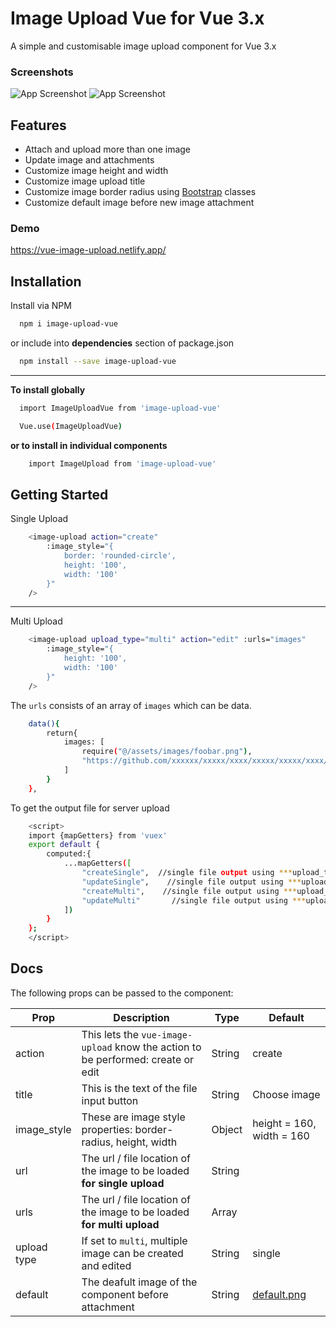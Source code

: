 # Image Upload Vue for Vue 3.x

A simple and customisable image upload component for Vue 3.x

### Screenshots

![App Screenshot](https://github.com/azeemade/vue-image-upload/blob/main/src/assets/single%20create.png?raw=true)
![App Screenshot](https://github.com/azeemade/vue-image-upload/blob/main/src/assets/multi%20edit.png?raw=true)

## Features

- Attach and upload more than one image
- Update image and attachments
- Customize image height and width
- Customize image upload title
- Customize image border radius using [Bootstrap](https://getbootstrap.com) classes
- Customize default image before new image attachment

### Demo

https://vue-image-upload.netlify.app/

## Installation

Install via NPM

```bash
  npm i image-upload-vue
```

or include into **dependencies** section of package.json

```bash
  npm install --save image-upload-vue
```

---

**To install globally**

```bash
  import ImageUploadVue from 'image-upload-vue'
```

```bash
  Vue.use(ImageUploadVue)
```

**or to install in individual components**

```bash
    import ImageUpload from 'image-upload-vue'
```

## Getting Started

Single Upload

```bash
    <image-upload action="create"
        :image_style="{
            border: 'rounded-circle',
            height: '100',
            width: '100'
        }"
    />
```

---

Multi Upload

```bash
    <image-upload upload_type="multi" action="edit" :urls="images"
        :image_style="{
            height: '100',
            width: '100'
        }"
    />
```

The `urls` consists of an array of `images` which can be data.

```bash
    data(){
        return{
            images: [
                require("@/assets/images/foobar.png"),
                "https://github.com/xxxxxx/xxxxx/xxxx/xxxxx/xxxxx/xxxx/foobar.png?raw=true"
            ]
        }
    },
```

To get the output file for server upload

```bash
    <script>
    import {mapGetters} from 'vuex'
    export default {
        computed:{
            ...mapGetters([
                "createSingle",  //single file output using ***upload_type="single" action="create"***
                "updateSingle",    //single file output using ***upload_type="single" action="edit"***
                "createMulti",    //single file output using ***upload_type="multi" action="create"***
                "updateMulti"       //single file output using ***upload_type="multi" action="edit"***
            ])
        }
    };
    </script>
```

## Docs

The following props can be passed to the component:

| Prop        | Description                                                                      | Type   | Default                                                                                               |
| ----------- | -------------------------------------------------------------------------------- | ------ | ----------------------------------------------------------------------------------------------------- |
| action      | This lets the `vue-image-upload` know the action to be performed: create or edit | String | create                                                                                                |
| title       | This is the text of the file input button                                        | String | Choose image                                                                                          |
| image_style | These are image style properties: border-radius, height, width                   | Object | height = 160, width = 160                                                                             |
| url         | The url / file location of the image to be loaded **for single upload**          | String |                                                                                                       |
| urls        | The url / file location of the image to be loaded **for multi upload**           | Array  |                                                                                                       |
| upload type | If set to `multi`, multiple image can be created and edited                      | String | single                                                                                                |
| default     | The deafult image of the component before attachment                             | String | [default.png](https://github.com/azeemade/image-upload-vue/blob/main/src/assets/default.png?raw=true) |
